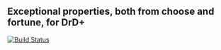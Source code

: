 ## Exceptional properties, both from choose and fortune, for DrD+

[![Build Status](https://travis-ci.org/jaroslavtyc/drd-plus-exceptionalities.svg?branch=master)](https://travis-ci.org/jaroslavtyc/drd-plus-exceptionalities)
